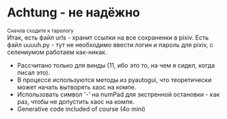 # Achtung - не надёжно #
<sup> Сначла сходите к тарологу </sup><br>
Итак, есть файл urls - хранит ссылки на все сохраненки в pixiv.
Есть файл uuuuh.py - тут не необходимо ввести логин и пароль для pixiv, с селениумом работаем как-никак.
- Рассчитано только для винды (11, ибо это то, на чем я сидел, когда писал это).
- В процессе используются методы из pyautogui, что теоретически может начать вытворять хаос на компе.
- Использовать символ '-' на numPad для экстренной остановки - как раз, чтобы не допустить хаос на компе.
- Generative code included of course (4o mini)
